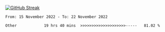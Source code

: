 [![GitHub Streak](https://streak-stats.demolab.com?user=renren-017&theme=sea&hide_border=true&background=DD272700)](https://git.io/streak-stats)

<!--START_SECTION:waka-->

```text
From: 15 November 2022 - To: 22 November 2022

Other            19 hrs 40 mins  >>>>>>>>>>>>>>>>>>>>-----   81.02 %
```

<!--END_SECTION:waka-->
